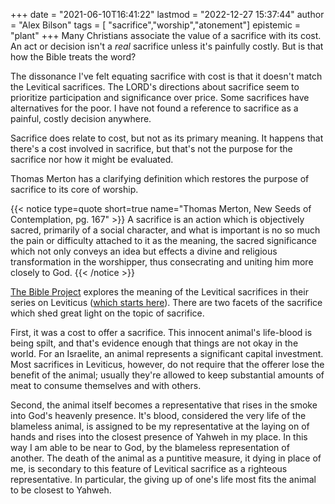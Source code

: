 +++
date = "2021-06-10T16:41:22"
lastmod = "2022-12-27 15:37:44"
author = "Alex Bilson"
tags = [ "sacrifice","worship","atonement"]
epistemic = "plant"
+++
Many Christians associate the value of a sacrifice with its cost. An act or decision isn't a _real_ sacrifice unless it's painfully costly. But is that how the Bible treats the word?

The dissonance I've felt equating sacrifice with cost is that it doesn't match the Levitical sacrifices. The LORD's directions about sacrifice seem to prioritize participation and significance over price. Some sacrifices have alternatives for the poor. I have not found a reference to sacrifice as a painful, costly decision anywhere.

Sacrifice does relate to cost, but not as its primary meaning. It happens that there's a cost involved in sacrifice, but that's not the purpose for the sacrifice nor how it might be evaluated.

Thomas Merton has a clarifying definition which restores the purpose of sacrifice to its core of worship.

{{< notice type=quote short=true name="Thomas Merton, New Seeds of Contemplation, pg. 167" >}}
A sacrifice is an action which is objectively sacred, primarily of a social character, and what is important is no so much the pain or difficulty attached to it as the meaning, the sacred significance which not only conveys an idea but effects a divine and religious transformation in the worshipper, thus consecrating and uniting him more closely to God.
{{< /notice >}}

[The Bible Project](https://bibleproject.com/) explores the meaning of the Levitical sacrifices in their series on Leviticus ([which starts here](https://bibleproject.com/podcast/how-god-reveals-himself-leviticus/)). There are two facets of the sacrifice which shed great light on the topic of sacrifice.

First, it was a cost to offer a sacrifice. This innocent animal's life-blood is being spilt, and that's evidence enough that things are not okay in the world. For an Israelite, an animal represents a significant capital investment. Most sacrifices in Leviticus, however, do not require that the offerer lose the benefit of the animal; usually they're allowed to keep substantial amounts of meat to consume themselves and with others.

Second, the animal itself becomes a representative that rises in the smoke into God's heavenly presence. It's blood, considered the very life of the blameless animal, is assigned to be my representative at the laying on of hands and rises into the closest presence of Yahweh in my place. In this way I am able to be near to God, by the blameless representation of another. The death of the animal as a puntitive measure, it dying in place of me, is secondary to this feature of Levitical sacrifice as a righteous representative. In particular, the giving up of one's life most fits the animal to be closest to Yahweh.
